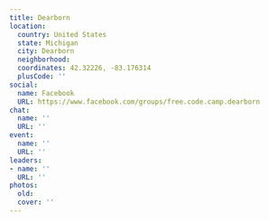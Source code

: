 ```yaml
---
title: Dearborn
location:
  country: United States
  state: Michigan
  city: Dearborn
  neighborhood: 
  coordinates: 42.32226, -83.176314
  plusCode: ''
social:
  name: Facebook
  URL: https://www.facebook.com/groups/free.code.camp.dearborn
chat:
  name: ''
  URL: ''
event:
  name: ''
  URL: ''
leaders:
- name: ''
  URL: ''
photos:
  old: 
  cover: ''
---
```

